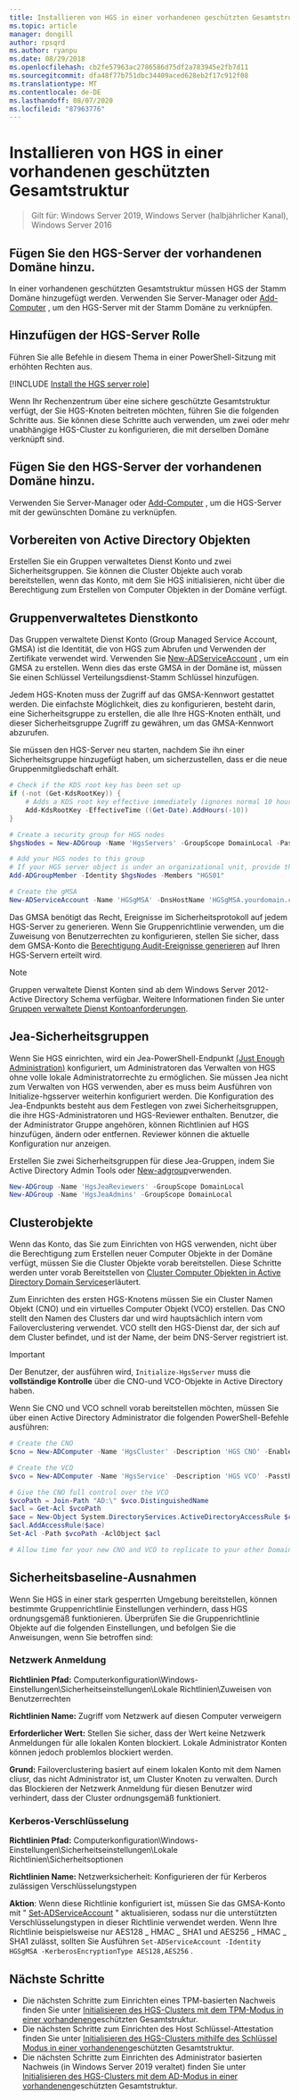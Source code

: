 ```yaml
---
title: Installieren von HGS in einer vorhandenen geschützten Gesamtstruktur
ms.topic: article
manager: dongill
author: rpsqrd
ms.author: ryanpu
ms.date: 08/29/2018
ms.openlocfilehash: cb2fe57963ac2786586d75df2a783945e2fb7d11
ms.sourcegitcommit: dfa48f77b751dbc34409aced628eb2f17c912f08
ms.translationtype: MT
ms.contentlocale: de-DE
ms.lasthandoff: 08/07/2020
ms.locfileid: "87963776"
---
```

# <a name="install-hgs-in-an-existing-bastion-forest"></a>Installieren von HGS in einer vorhandenen geschützten Gesamtstruktur

>Gilt für: Windows Server 2019, Windows Server (halbjährlicher Kanal), Windows Server 2016


## <a name="join-the-hgs-server-to-the-existing-domain"></a>Fügen Sie den HGS-Server der vorhandenen Domäne hinzu.

In einer vorhandenen geschützten Gesamtstruktur müssen HGS der Stamm Domäne hinzugefügt werden. Verwenden Sie Server-Manager oder [Add-Computer](https://go.microsoft.com/fwlink/?LinkId=821564) , um den HGS-Server mit der Stamm Domäne zu verknüpfen.

## <a name="add-the-hgs-server-role"></a>Hinzufügen der HGS-Server Rolle

Führen Sie alle Befehle in diesem Thema in einer PowerShell-Sitzung mit erhöhten Rechten aus.

[!INCLUDE [Install the HGS server role](../../../includes/guarded-fabric-install-hgs-server-role.md)]

Wenn Ihr Rechenzentrum über eine sichere geschützte Gesamtstruktur verfügt, der Sie HGS-Knoten beitreten möchten, führen Sie die folgenden Schritte aus.
Sie können diese Schritte auch verwenden, um zwei oder mehr unabhängige HGS-Cluster zu konfigurieren, die mit derselben Domäne verknüpft sind.

## <a name="join-the-hgs-server-to-the-existing-domain"></a>Fügen Sie den HGS-Server der vorhandenen Domäne hinzu.

Verwenden Sie Server-Manager oder [Add-Computer](https://go.microsoft.com/fwlink/?LinkId=821564) , um die HGS-Server mit der gewünschten Domäne zu verknüpfen.

## <a name="prepare-active-directory-objects"></a>Vorbereiten von Active Directory Objekten

Erstellen Sie ein Gruppen verwaltetes Dienst Konto und zwei Sicherheitsgruppen.
Sie können die Cluster Objekte auch vorab bereitstellen, wenn das Konto, mit dem Sie HGS initialisieren, nicht über die Berechtigung zum Erstellen von Computer Objekten in der Domäne verfügt.

## <a name="group-managed-service-account"></a>Gruppenverwaltetes Dienstkonto

Das Gruppen verwaltete Dienst Konto (Group Managed Service Account, GMSA) ist die Identität, die von HGS zum Abrufen und Verwenden der Zertifikate verwendet wird. Verwenden Sie [New-ADServiceAccount](https://technet.microsoft.com/itpro/powershell/windows/addsadministration/new-adserviceaccount) , um ein GMSA zu erstellen.
Wenn dies das erste GMSA in der Domäne ist, müssen Sie einen Schlüssel Verteilungsdienst-Stamm Schlüssel hinzufügen.

Jedem HGS-Knoten muss der Zugriff auf das GMSA-Kennwort gestattet werden.
Die einfachste Möglichkeit, dies zu konfigurieren, besteht darin, eine Sicherheitsgruppe zu erstellen, die alle Ihre HGS-Knoten enthält, und dieser Sicherheitsgruppe Zugriff zu gewähren, um das GMSA-Kennwort abzurufen.

Sie müssen den HGS-Server neu starten, nachdem Sie ihn einer Sicherheitsgruppe hinzugefügt haben, um sicherzustellen, dass er die neue Gruppenmitgliedschaft erhält.

```powershell
# Check if the KDS root key has been set up
if (-not (Get-KdsRootKey)) {
    # Adds a KDS root key effective immediately (ignores normal 10 hour waiting period)
    Add-KdsRootKey -EffectiveTime ((Get-Date).AddHours(-10))
}

# Create a security group for HGS nodes
$hgsNodes = New-ADGroup -Name 'HgsServers' -GroupScope DomainLocal -PassThru

# Add your HGS nodes to this group
# If your HGS server object is under an organizational unit, provide the full distinguished name instead of "HGS01"
Add-ADGroupMember -Identity $hgsNodes -Members "HGS01"

# Create the gMSA
New-ADServiceAccount -Name 'HGSgMSA' -DnsHostName 'HGSgMSA.yourdomain.com' -PrincipalsAllowedToRetrieveManagedPassword $hgsNodes
```

Das GMSA benötigt das Recht, Ereignisse im Sicherheitsprotokoll auf jedem HGS-Server zu generieren.
Wenn Sie Gruppenrichtlinie verwenden, um die Zuweisung von Benutzerrechten zu konfigurieren, stellen Sie sicher, dass dem GMSA-Konto die [Berechtigung Audit-Ereignisse generieren](/previous-versions/windows/it-pro/windows-server-2012-R2-and-2012/dn221956%28v=ws.11%29) auf Ihren HGS-Servern erteilt wird.

> [!NOTE]
> Gruppen verwaltete Dienst Konten sind ab dem Windows Server 2012-Active Directory Schema verfügbar.
> Weitere Informationen finden Sie unter [Gruppen verwaltete Dienst Kontoanforderungen](https://technet.microsoft.com/library/jj128431.aspx).

## <a name="jea-security-groups"></a>Jea-Sicherheitsgruppen

Wenn Sie HGS einrichten, wird ein Jea-PowerShell-Endpunkt [(Just Enough Administration)](https://aka.ms/JEAdocs) konfiguriert, um Administratoren das Verwalten von HGS ohne volle lokale Administratorrechte zu ermöglichen.
Sie müssen Jea nicht zum Verwalten von HGS verwenden, aber es muss beim Ausführen von Initialize-hgsserver weiterhin konfiguriert werden.
Die Konfiguration des Jea-Endpunkts besteht aus dem Festlegen von zwei Sicherheitsgruppen, die ihre HGS-Administratoren und HGS-Reviewer enthalten.
Benutzer, die der Administrator Gruppe angehören, können Richtlinien auf HGS hinzufügen, ändern oder entfernen. Reviewer können die aktuelle Konfiguration nur anzeigen.

Erstellen Sie zwei Sicherheitsgruppen für diese Jea-Gruppen, indem Sie Active Directory Admin Tools oder [New-adgroup](https://technet.microsoft.com/itpro/powershell/windows/addsadministration/new-adgroup)verwenden.

```powershell
New-ADGroup -Name 'HgsJeaReviewers' -GroupScope DomainLocal
New-ADGroup -Name 'HgsJeaAdmins' -GroupScope DomainLocal
```

## <a name="cluster-objects"></a>Clusterobjekte

Wenn das Konto, das Sie zum Einrichten von HGS verwenden, nicht über die Berechtigung zum Erstellen neuer Computer Objekte in der Domäne verfügt, müssen Sie die Cluster Objekte vorab bereitstellen.
Diese Schritte werden unter vorab Bereitstellen von [Cluster Computer Objekten in Active Directory Domain Services](https://technet.microsoft.com/library/dn466519(v=ws.11).aspx)erläutert.

Zum Einrichten des ersten HGS-Knotens müssen Sie ein Cluster Namen Objekt (CNO) und ein virtuelles Computer Objekt (VCO) erstellen.
Das CNO stellt den Namen des Clusters dar und wird hauptsächlich intern vom Failoverclustering verwendet.
VCO stellt den HGS-Dienst dar, der sich auf dem Cluster befindet, und ist der Name, der beim DNS-Server registriert ist.

> [!IMPORTANT]
> Der Benutzer, der ausführen wird, `Initialize-HgsServer` muss die **vollständige Kontrolle** über die CNO-und VCO-Objekte in Active Directory haben.

Wenn Sie CNO und VCO schnell vorab bereitstellen möchten, müssen Sie über einen Active Directory Administrator die folgenden PowerShell-Befehle ausführen:

```powershell
# Create the CNO
$cno = New-ADComputer -Name 'HgsCluster' -Description 'HGS CNO' -Enabled $false -Passthru

# Create the VCO
$vco = New-ADComputer -Name 'HgsService' -Description 'HGS VCO' -Passthru

# Give the CNO full control over the VCO
$vcoPath = Join-Path "AD:\" $vco.DistinguishedName
$acl = Get-Acl $vcoPath
$ace = New-Object System.DirectoryServices.ActiveDirectoryAccessRule $cno.SID, "GenericAll", "Allow"
$acl.AddAccessRule($ace)
Set-Acl -Path $vcoPath -AclObject $acl

# Allow time for your new CNO and VCO to replicate to your other Domain Controllers before continuing
```

## <a name="security-baseline-exceptions"></a>Sicherheitsbaseline-Ausnahmen

Wenn Sie HGS in einer stark gesperrten Umgebung bereitstellen, können bestimmte Gruppenrichtlinie Einstellungen verhindern, dass HGS ordnungsgemäß funktionieren.
Überprüfen Sie die Gruppenrichtlinie Objekte auf die folgenden Einstellungen, und befolgen Sie die Anweisungen, wenn Sie betroffen sind:

### <a name="network-logon"></a>Netzwerk Anmeldung

**Richtlinien Pfad:** Computerkonfiguration\Windows-Einstellungen\Sicherheitseinstellungen\Lokale Richtlinien\Zuweisen von Benutzerrechten

**Richtlinien Name:** Zugriff vom Netzwerk auf diesen Computer verweigern

**Erforderlicher Wert:** Stellen Sie sicher, dass der Wert keine Netzwerk Anmeldungen für alle lokalen Konten blockiert. Lokale Administrator Konten können jedoch problemlos blockiert werden.

**Grund:** Failoverclustering basiert auf einem lokalen Konto mit dem Namen cliusr, das nicht Administrator ist, um Cluster Knoten zu verwalten. Durch das Blockieren der Netzwerk Anmeldung für diesen Benutzer wird verhindert, dass der Cluster ordnungsgemäß funktioniert.

### <a name="kerberos-encryption"></a>Kerberos-Verschlüsselung

**Richtlinien Pfad:** Computerkonfiguration\Windows-Einstellungen\Sicherheitseinstellungen\Lokale Richtlinien\Sicherheitsoptionen

**Richtlinien Name:** Netzwerksicherheit: Konfigurieren der für Kerberos zulässigen Verschlüsselungstypen

**Aktion**: Wenn diese Richtlinie konfiguriert ist, müssen Sie das GMSA-Konto mit " [Set-ADServiceAccount](https://docs.microsoft.com/powershell/module/addsadministration/set-adserviceaccount?view=win10-ps) " aktualisieren, sodass nur die unterstützten Verschlüsselungstypen in dieser Richtlinie verwendet werden. Wenn Ihre Richtlinie beispielsweise nur AES128 \_ HMAC \_ SHA1 und AES256 \_ HMAC \_ SHA1 zulässt, sollten Sie Ausführen `Set-ADServiceAccount -Identity HGSgMSA -KerberosEncryptionType AES128,AES256` .



## <a name="next-steps"></a>Nächste Schritte

- Die nächsten Schritte zum Einrichten eines TPM-basierten Nachweis finden Sie unter [Initialisieren des HGS-Clusters mit dem TPM-Modus in einer vorhandenen](guarded-fabric-initialize-hgs-tpm-mode-bastion.md)geschützten Gesamtstruktur.
- Die nächsten Schritte zum Einrichten des Host Schlüssel-Attestation finden Sie unter [Initialisieren des HGS-Clusters mithilfe des Schlüssel Modus in einer vorhandenen](guarded-fabric-initialize-hgs-key-mode-bastion.md)geschützten Gesamtstruktur.
- Die nächsten Schritte zum Einrichten des Administrator basierten Nachweis (in Windows Server 2019 veraltet) finden Sie unter [Initialisieren des HGS-Clusters mit dem AD-Modus in einer vorhandenen](guarded-fabric-initialize-hgs-ad-mode-bastion.md)geschützten Gesamtstruktur.

